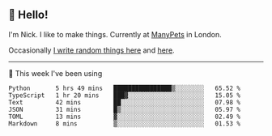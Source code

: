 ## 👋 Hello! 

I'm Nick. I like to make things. Currently at [ManyPets](https://manypets.com) in London.

Occasionally [I write random things here](https://nicksnell.com) and [here](https://twitter.com/nicksnell).

-------

🚀 This week I've been using

<!--START_SECTION:waka-->

```text
Python       5 hrs 49 mins   ████████████████▒░░░░░░░░   65.52 %
TypeScript   1 hr 20 mins    ███▓░░░░░░░░░░░░░░░░░░░░░   15.05 %
Text         42 mins         ██░░░░░░░░░░░░░░░░░░░░░░░   07.98 %
JSON         31 mins         █▒░░░░░░░░░░░░░░░░░░░░░░░   05.97 %
TOML         13 mins         ▓░░░░░░░░░░░░░░░░░░░░░░░░   02.49 %
Markdown     8 mins          ▒░░░░░░░░░░░░░░░░░░░░░░░░   01.53 %
```

<!--END_SECTION:waka-->
